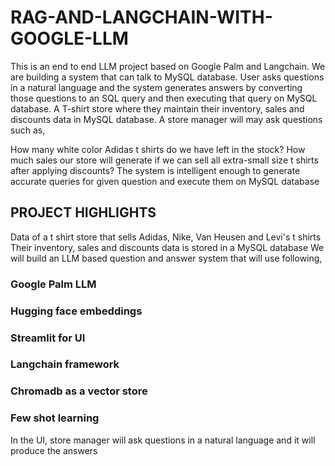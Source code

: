 # RAG-AND-LANGCHAIN-WITH-GOOGLE-LLM

This is an end to end LLM project based on Google Palm and Langchain. We are building a system that can talk to MySQL database. User asks questions in a natural language and the system generates answers by converting those questions to an SQL query and then executing that query on MySQL database. A T-shirt store where they maintain their inventory, sales and discounts data in MySQL database. A store manager will may ask questions such as,

How many white color Adidas t shirts do we have left in the stock?
How much sales our store will generate if we can sell all extra-small size t shirts after applying discounts? 
The system is intelligent enough to generate accurate queries for given question and execute them on MySQL database

## PROJECT HIGHLIGHTS 

Data of a t shirt store that sells Adidas, Nike, Van Heusen and Levi's t shirts
Their inventory, sales and discounts data is stored in a MySQL database
We will build an LLM based question and answer system that will use following,
  ### Google Palm LLM
  ### Hugging face embeddings
  ### Streamlit for UI
  ### Langchain framework
  ### Chromadb as a vector store
  ### Few shot learning
In the UI, store manager will ask questions in a natural language and it will produce the answers
